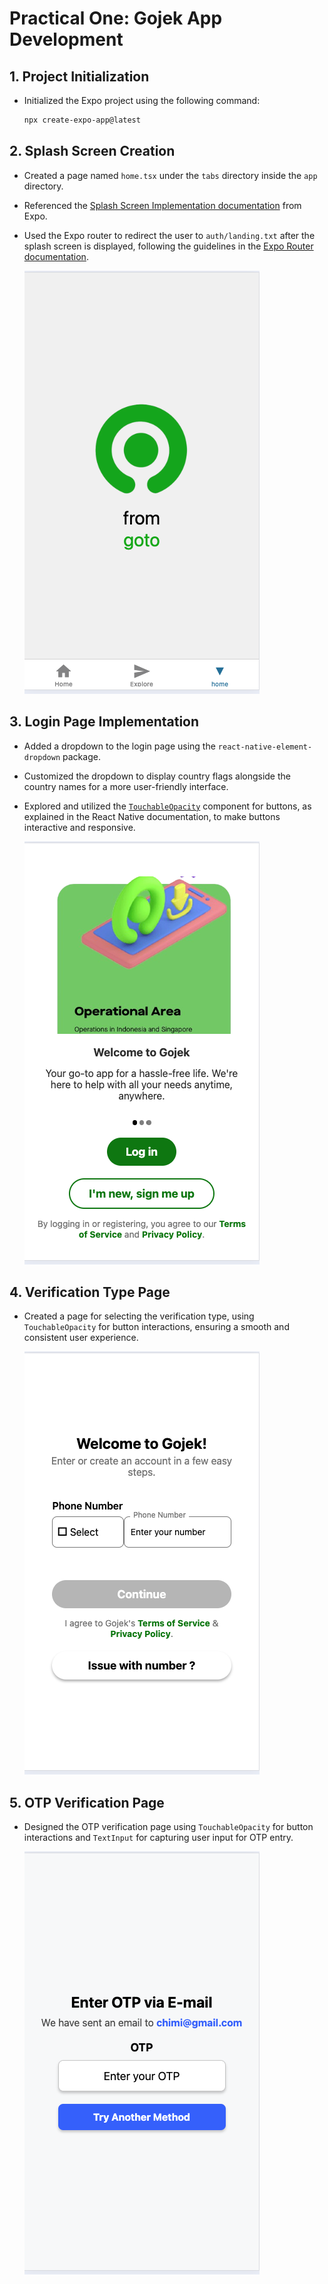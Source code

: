 # Practical One: Gojek App Development

## 1. Project Initialization
- Initialized the Expo project using the following command:
    ```bash
    npx create-expo-app@latest
    ```

## 2. Splash Screen Creation
- Created a page named `home.tsx` under the `tabs` directory inside the `app` directory.
- Referenced the [Splash Screen Implementation documentation](https://docs.expo.dev/versions/latest/sdk/splash-screen/) from Expo.
- Used the Expo router to redirect the user to `auth/landing.txt` after the splash screen is displayed, following the guidelines in the [Expo Router documentation](https://docs.expo.dev/routing/intro/).

    ![splesh screen](./assets/images/sp.png)

## 3. Login Page Implementation
- Added a dropdown to the login page using the `react-native-element-dropdown` package.
- Customized the dropdown to display country flags alongside the country names for a more user-friendly interface.
- Explored and utilized the [`TouchableOpacity`](https://reactnative.dev/docs/touchableopacity) component for buttons, as explained in the React Native documentation, to make buttons interactive and responsive.

    ![splesh screen](./assets/images/sp2.png)

## 4. Verification Type Page
- Created a page for selecting the verification type, using `TouchableOpacity` for button interactions, ensuring a smooth and consistent user experience.

    ![splesh screen](./assets/images/sp3.png)

## 5. OTP Verification Page
- Designed the OTP verification page using `TouchableOpacity` for button interactions and `TextInput` for capturing user input for OTP entry.

    ![splesh screen](./assets/images/sp4.png)

